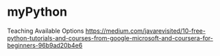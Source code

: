# myPython
Teaching 
Available Options 
https://medium.com/javarevisited/10-free-python-tutorials-and-courses-from-google-microsoft-and-coursera-for-beginners-96b9ad20b4e6
